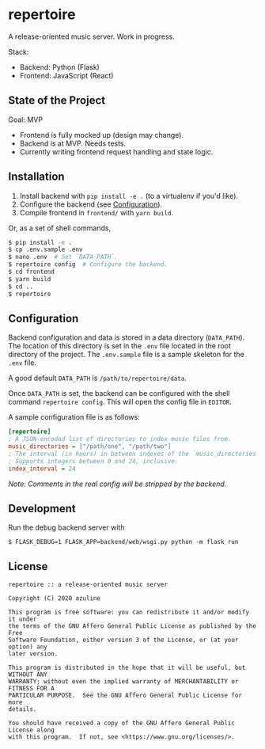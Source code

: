 # repertoire

A release-oriented music server. Work in progress.

Stack:

- Backend: Python (Flask)
- Frontend: JavaScript (React)

## State of the Project

Goal: MVP

- Frontend is fully mocked up (design may change).
- Backend is at MVP. Needs tests.
- Currently writing frontend request handling and state logic.

## Installation

1. Install backend with `pip install -e .` (to a virtualenv if you'd like).
2. Configure the backend (see [Configuration](##Configuration)).
3. Compile frontend in `frontend/` with `yarn build`.

Or, as a set of shell commands,

```sh
$ pip install -e .
$ cp .env.sample .env
$ nano .env  # Set `DATA_PATH`.
$ repertoire config  # Configure the backend.
$ cd frontend
$ yarn build
$ cd ..
$ repertoire
```

## Configuration

Backend configuration and data is stored in a data directory (`DATA_PATH`). The
location of this directory is set in the `.env` file located in the root
directory of the project. The `.env.sample` file is a sample skeleton for the
`.env` file.

A good default `DATA_PATH` is `/path/to/repertoire/data`.

Once `DATA_PATH` is set, the backend can be configured with the shell command
`repertoire config`. This will open the config file in `EDITOR`.

A sample configuration file is as follows:

```ini
[repertoire]
; A JSON-encoded list of directories to index music files from.
music_directories = ["/path/one", "/path/two"]
; The interval (in hours) in between indexes of the `music_directories`.
; Supports integers between 0 and 24, inclusive.
index_interval = 24
```

_Note: Comments in the real config will be stripped by the backend._

## Development

Run the debug backend server with

```
$ FLASK_DEBUG=1 FLASK_APP=backend/web/wsgi.py python -m flask run
```

## License

```
repertoire :: a release-oriented music server

Copyright (C) 2020 azuline

This program is free software: you can redistribute it and/or modify it under
the terms of the GNU Affero General Public License as published by the Free
Software Foundation, either version 3 of the License, or (at your option) any
later version.

This program is distributed in the hope that it will be useful, but WITHOUT ANY
WARRANTY; without even the implied warranty of MERCHANTABILITY or FITNESS FOR A
PARTICULAR PURPOSE.  See the GNU Affero General Public License for more
details.

You should have received a copy of the GNU Affero General Public License along
with this program.  If not, see <https://www.gnu.org/licenses/>.
```
